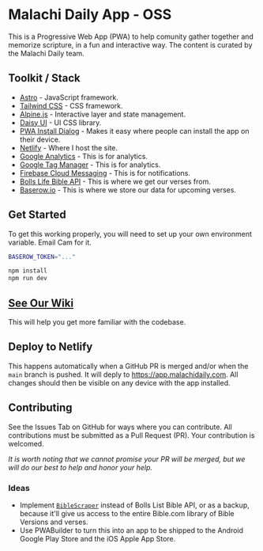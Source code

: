 # Malachi Daily App - OSS

This is a Progressive Web App (PWA) to help comunity gather together and memorize scripture, in a fun and interactive way. The content is curated by the Malachi Daily team.

## Toolkit / Stack

- [Astro](https://astro.build/) - JavaScript framework.
- [Tailwind CSS](https://tailwindcss.com/) - CSS framework.
- [Alpine.js](https://alpinejs.dev/) - Interactive layer and state management.
- [Daisy UI](https://daisyui.com/) - UI CSS library.
- [PWA Install Dialog](https://github.com/storedotapp/pwa-install-dialog) - Makes it easy where people can install the app on their device.
- [Netlify](https://www.netlify.com/) - Where I host the site.
- [Google Analytics](https://analytics.google.com/) - This is for analytics.
- [Google Tag Manager](https://www.google.com/tagmanager/) - This is for analytics.
- [Firebase Cloud Messaging](https://firebase.google.com/docs/cloud-messaging/) - This is for notifications.
- [Bolls Life Bible API](https://bolls.life/) - This is where we get our verses from.
- [Baserow.io](https://baserow.io/) - This is where we store our data for upcoming verses.

## Get Started

To get this working properly, you will need to set up your own environment variable. Email Cam for it.

```bash
BASEROW_TOKEN="..."
```

```bash
npm install
npm run dev
```

## [See Our Wiki](https://wiki.mutable.ai/cameronapak/malachi-daily)

This will help you get more familiar with the codebase. 

## Deploy to Netlify

This happens automatically when a GitHub PR is merged and/or when the `main` branch is pushed. It will deply to https://app.malachidaily.com. All changes should then be visible on any device with the app installed. 

## Contributing

See the Issues Tab on GitHub for ways where you can contribute. All contributions must be submitted as a Pull Request (PR). Your contribution is welcomed. 

_It is worth noting that we cannot promise your PR will be merged, but we will do our best to help and honor your help._

### Ideas

- Implement [`BibleScraper`](https://github.com/IonicaBizau/bible-scraper) instead of Bolls List Bible API, or as a backup, because it'll give us access to the entire Bible.com library of Bible Versions and verses.
- Use PWABuilder to turn this into an app to be shipped to the Android Google Play Store and the iOS Apple App Store.
